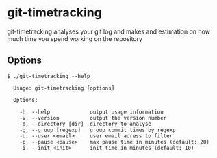 # git-timetracking

git-timetracking analyses your git log and makes and estimation
on how much time you spend working on the repository


## Options

	$ ./git-timetracking --help

	  Usage: git-timetracking [options]

	  Options:

		-h, --help             output usage information
		-V, --version          output the version number
		-d, --directory [dir]  directory to analyse
		-g, --group [regexp]   group commit times by regexp
		-u, --user <email>     user email adress to filter
		-p, --pause <pause>    max pause time in minutes (default: 20)
		-i, --init <init>      init time in minutes (default: 10)
